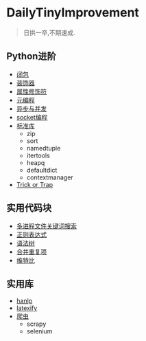 # DailyTinyImprovement
> 日拱一卒,不期速成.

## Python进阶
- [闭包](Python进阶/闭包)
- [装饰器](Python进阶/闭包/装饰器)
- [属性修饰符](Python进阶/元编程/属性修饰符)
- [元编程](Python进阶/元编程)
- [异步与并发](Python进阶/并发并行与协程)
- [socket编程](Python进阶/socket编程)
- [标准库](Python进阶/常用库函数)
    - zip
    - sort
    - namedtuple
    - itertools
    - heapq
    - defaultdict
    - contextmanager
- [Trick or Trap](Python进阶/常用库函数/trick_or_trap)

## 实用代码块
- [多进程文件关键词搜索](snippets/关键字检索)
- [正则表达式](snippets/正则表达式)
- [语法树](snippets/语法树.py)
- [合并重复项](snippets/merge_duplicated_items.py)
- [维特比](snippets/viterbi.py)

## 实用库
- [hanlp](实用库/hanlp)
- [latexify](实用库/latexify_公式代码化)
- [爬虫](实用库/爬虫)
    - scrapy
    - selenium